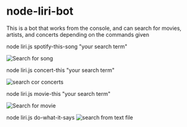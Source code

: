 # node-liri-bot

This is a bot that works from the console, and can search for movies, artists, and concerts depending on the commands given

node liri.js spotify-this-song "your search term"

![Search for song](https://i.imgur.com/Yf4Me0d.png)


node liri.js concert-this "your search term"

![search cor concerts](https://i.imgur.com/4Q62GKN.png)

node liri.js movie-this "your search term"

![Search for movie](https://i.imgur.com/BJLTqBb.png)


node liri.js do-what-it-says
![search from text file](https://i.imgur.com/GcJqODd.png)




